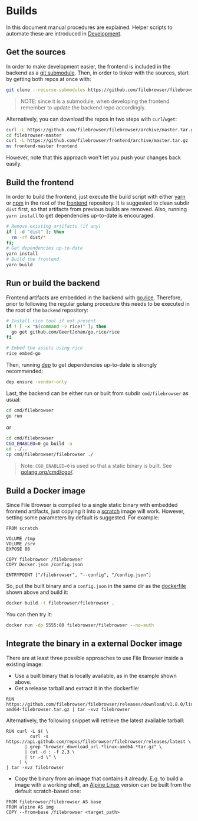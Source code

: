 # Builds

In this document manual procedures are explained. Helper scripts to automate these are introduced in [Development](./development.md).

## Get the sources

In order to make development easier, the frontend is included in the backend as a [git submodule](https://git-scm.com/book/en/v2/Git-Tools-Submodules). Then, in order to tinker with the sources, start by getting both repos at once with:

``` bash
git clone --recurse-submodules https://github.com/filebrowser/filebrowser
```

> NOTE: since it is a submodule, when developing the frontend remember to update the backend repo accordingly.

Alternatively, you can download the repos in two steps with `curl`/`wget`:

``` bash
curl -L https://github.com/filebrowser/filebrowser/archive/master.tar.gz | tar xvz
cd filebrowser-master
curl -L https://github.com/filebrowser/frontend/archive/master.tar.gz | tar xvz
mv frontend-master frontend
```

However, note that this approach won't let you push your changes back easily.

## Build the frontend

In order to build the frontend, just execute the build script with either [yarn](https://yarnpkg.com) or [npm](https://www.npmjs.com/) in the root of the [frontend](https://github.com/filebrowser/frontend) repository. It is suggested to clean subdir `dist` first, so that artifacts from previous builds are removed. Also, running `yarn install` to get dependencies up-to-date is encouraged.

``` bash
# Remove existing artifacts (if any)
if [ -d "dist" ]; then
  rm -rf dist/*
fi;
# Get dependencies up-to-date
yarn install
# Build the frontend
yarn build
```

## Run or build the backend

Frontend artifacts are embedded in the backend with [go.rice](github.com/GeertJohan/go.rice/rice). Therefore, prior to following the regular golang procedure this needs to be executed in the root of the `backend` repository:

``` bash
# Install rice tool if not present
if ! [ -x "$(command -v rice)" ]; then
  go get github.com/GeertJohan/go.rice/rice
fi

# Embed the assets using rice
rice embed-go
```

Then, running [dep](https://github.com/golang/dep) to get dependencies up-to-date is strongly recommended:

``` bash
dep ensure -vendor-only
```

Last, the backend can be either run or built from subdir `cmd/filebrowser` as usual:

``` bash
cd cmd/filebrowser
go run
```

or

``` bash
cd cmd/filebrowser
CGO_ENABLED=0 go build -a
cd ../..
cp cmd/filebrowser/filebrowser ./
```

> Note: `CGO_ENABLED=0` is used so that a static binary is built. See [golang.org/cmd/cgo/](https://golang.org/cmd/cgo/).

## Build a Docker image

Since File Browser is compiled to a single static binary with embedded frontend artifacts, just copying it into a [scratch](https://hub.docker.com/_/scratch/) image will work. However, setting some parameters by default is suggested. For example:

```
FROM scratch

VOLUME /tmp
VOLUME /srv
EXPOSE 80

COPY filebrowser /filebrowser
COPY Docker.json /config.json

ENTRYPOINT ["/filebrowser", "--config", "/config.json"]
```

So, put the built binary and a `config.json` in the same dir as the [dockerfile](https://docs.docker.com/engine/reference/builder/) shown above and build it:

``` bash
docker build -t filebrowser/filebrowser .
```

You can then try it:

``` bash
docker run -dp 5555:80 filebrowser/filebrowser --no-auth
```

## Integrate the binary in a external Docker image

There are at least three possible approaches to use File Browser inside a existing image:

- Use a built binary that is locally available, as in the example shown above.
- Get a release tarball and extract it in the dockerfile: 

```
RUN https://github.com/filebrowser/filebrowser/releases/download/v1.8.0/linux-amd64-filebrowser.tar.gz | tar -xvz filebrowser
```
Alternatively, the following snippet will retrieve the latest available tarball:

```
RUN curl -L $( \
         curl -s https://api.github.com/repos/filebrowser/filebrowser/releases/latest \
       | grep "browser_download_url.*linux-amd64.*tar.gz" \
       | cut -d : -f 2,3 \
       | tr -d \" \
     ) \
| tar -xvz filebrowser
```

- Copy the binary from an image that contains it already. E.g. to build a image with a working shell, an [Alpine Linux](https://alpinelinux.org/) version can be built from the default scratch-based one:
```
FROM filebrowser/filebrowser AS base
FROM alpine AS img
COPY --from=base /filebrowser <target_path>
```